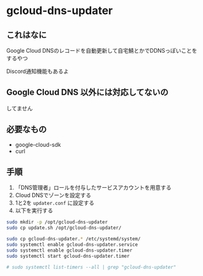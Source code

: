 # gcloud-dns-updater

## これはなに

Google Cloud DNSのレコードを自動更新して自宅鯖とかでDDNSっぽいことをするやつ

Discord通知機能もあるよ

## Google Cloud DNS 以外には対応してないの

してません

## 必要なもの

- google-cloud-sdk
- curl

## 手順

1. 「DNS管理者」ロールを付与したサービスアカウントを用意する
2. Cloud DNSでゾーンを設定する
3. 1と2を `updater.conf` に設定する
4. 以下を実行する

```sh
sudo mkdir -p /opt/gcloud-dns-updater
sudo cp update.sh /opt/gcloud-dns-updater/

sudo cp gcloud-dns-updater.* /etc/systemd/system/
sudo systemctl enable gcloud-dns-updater.service
sudo systemctl enable gcloud-dns-updater.timer
sudo systemctl start gcloud-dns-updater.timer

# sudo systemctl list-timers --all | grep "gcloud-dns-updater"
```
